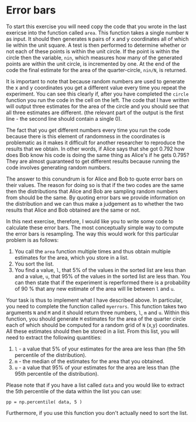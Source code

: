 # Error bars

To start this exercise you will need copy the code that you wrote in the last exericse into the function called `area`.  This function takes a single number `N` as input.  It should then generates `N` pairs of x and y coordinates all of which lie within the unit square.  A test is then performed to determine whether or not each of these points is within the unit circle.  If the point is within the circle then the variable, `nin`, which measures how many of the generated points are within the unit circle, is incremented by one.  At the end of the code the final estimate for the area of the quarter-circle, `nin/N`, is returned.  

It is important to note that because random numbers are used to generate the x and y coordinates you get a different value every time you repeat the experiment.  You can see this clearly if, after you have completed the `circle` function you run the code in the cell on the left.  The code that I have written will output three estimates for the area of the circle and you should see that all three estimates are different.  (the relevant part of the output is the first line - the second line should contain a single 0).  

The fact that you get different numbers every time you run the code because there is this element of randomness in the coordinates is problematic as it makes it difficult for another researcher to reproduce the results that we obtain.  In other words, if Alice says that she got 0.792 how does Bob know his code is doing the same thing as Alice's if he gets 0.795?  They are almost guaranteed to get different results because running the code involves generating random numbers.

The answer to this conundrum is for Alice and Bob to quote error bars on their values.  The reason for doing so is that if the two codes are the same then the distributions that Alice and Bob are sampling random numbers from should be the same.  By quoting error bars we provide information on the distribution and we can thus make a judgement as to whether the two results that Alice and Bob obtained are the same or not.

In this next exercise, therefore, I would like you to write some code to calculate these error bars.  The most conceptually simple way to compute the error bars is resampling.  The way this would work for this particular problem is as follows:

1. You call the `area` function multiple times and thus obtain multiple estimates for the area, which you store in a list. 
2. You sort the list.
3. You find a value, `l`, that 5% of the values in the sorted list are less than and a value, `u`, that 95% of the values in the sorted list are less than.  You can then state that if the experiment is reperformed there is a probability of 90 % that any new estimate of the area will lie between `l` and `u`.

Your task is thus to implement what I have described above.   In particular, you need to complete the function called `myerrors`.  This function takes two arguments `N` and `M` and it should return three numbers, `l`, `m` and `u`.    Within this function, you should generate `M` estimates for the area of the quarter circle each of which should be computed for a random grid of `N` (x,y) coordinates.  All these estimates should then be stored in a list.  From this list, you will need to extract the following quantities:

1. `l` - a value that 5% of your estimates for the area are less than (the 5th percentile of the distribution).
2. `m` - the median of the estimates for the area that you obtained.
3. `u` - a value that 95% of your estimates for the area are less than (the 95th percentile of the distribution).

Please note that if you have a list called `data` and you would like to extract the 5th percentile of the data within the list you can use:

````
pp = np.percentile( data, 5 )
````

Furthermore, if you use this function you don't actually need to sort the list.
